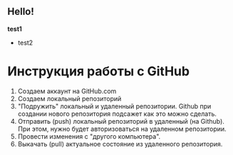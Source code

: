 ## Hello!

**test1** 

* test2 

# Инструкция работы с GitHub

1. Создаем аккаунт на GitHub.com
2. Создаем локальный репозиторий
3. "Подружить" локальный и удаленный репозитории. Github при создании нового репозитория подсажет как это можно сделать.
4. Отправить (push) локальный репозиторий в удаленный (на Github). При этом, нужно будет авторизоваться на удаленном репозитории.
5. Провести изменения с "другого компьютера".
6. Выкачать (pull) актуальное состояние из удаленного репозитория.